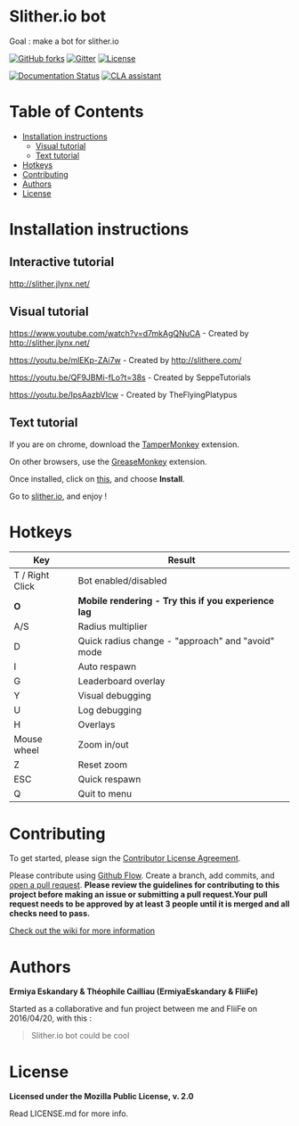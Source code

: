 # Slither.io bot
Goal : make a bot for slither.io

[![GitHub forks](https://img.shields.io/github/forks/badges/shields.svg?style=social&label=Fork&maxAge=2592000)]()
[![Gitter](https://img.shields.io/gitter/room/nwjs/nw.js.svg?maxAge=2592000)](https://gitter.im/ErmiyaEskandary/Slither.io-bot?utm_source=badge&utm_medium=badge&utm_campaign=pr-badge)
[![License](https://img.shields.io/badge/License-MPL-orange.svg)](https://www.mozilla.org/en-US/MPL/)

[![Documentation Status](https://readthedocs.org/projects/slitherio-bot/badge/?version=latest)](http://slitherio-bot.readthedocs.io/en/latest/?badge=latest)
[![CLA assistant](https://cla-assistant.io/readme/badge/ErmiyaEskandary/Slither.io-bot)](https://cla-assistant.io/ErmiyaEskandary/Slither.io-bot)

# Table of Contents
- [Installation instructions](https://github.com/ErmiyaEskandary/Slither.io-bot#installation-instructions)
	- [Visual tutorial](https://github.com/ErmiyaEskandary/Slither.io-bot#visual-tutorial)
	- [Text tutorial](https://github.com/ErmiyaEskandary/Slither.io-bot#text-tutorial)
- [Hotkeys](https://github.com/ErmiyaEskandary/Slither.io-bot#hotkeys)
- [Contributing](https://github.com/ErmiyaEskandary/Slither.io-bot#contributing)
- [Authors](https://github.com/ErmiyaEskandary/Slither.io-bot#authors)
- [License](https://github.com/ErmiyaEskandary/Slither.io-bot#license)

# Installation instructions
## Interactive tutorial
http://slither.jlynx.net/

## Visual tutorial
https://www.youtube.com/watch?v=d7mkAgQNuCA - Created by http://slither.jlynx.net/

https://youtu.be/mlEKp-ZAi7w - Created by http://slithere.com/

https://youtu.be/QF9JBMi-fLo?t=38s - Created by SeppeTutorials

https://youtu.be/IpsAazbVIcw - Created by TheFlyingPlatypus

## Text tutorial
If you are on chrome, download the [TamperMonkey](https://chrome.google.com/webstore/detail/tampermonkey/dhdgffkkebhmkfjojejmpbldmpobfkfo?hl=en) extension.

On other browsers, use the [GreaseMonkey](https://addons.mozilla.org/en-GB/firefox/addon/greasemonkey/) extension.

Once installed, click on [this](https://github.com/ErmiyaEskandary/slither.io-bot/raw/master/bot.user.js), and choose **Install**.

Go to [slither.io](http://slither.io/), and enjoy !

# Hotkeys

Key | Result
---|---
T / Right Click | Bot enabled/disabled
**O** | **Mobile rendering - Try this if you experience lag**
A/S | Radius multiplier
D | Quick radius change - "approach" and "avoid" mode
I | Auto respawn
G | Leaderboard overlay
Y | Visual debugging
U | Log debugging
H | Overlays
Mouse wheel | Zoom in/out
Z | Reset zoom
ESC | Quick respawn
Q | Quit to menu


# Contributing

To get started, please sign the [Contributor License Agreement](https://cla-assistant.io/ErmiyaEskandary/Slither.io-bot).


Please contribute using [Github Flow](https://guides.github.com/introduction/flow/). Create a branch, add commits, and [open a pull request](https://github.com/ErmiyaEskandary/Slither.io-bot/compare/). **Please review the guidelines for contributing to this project before making an issue or submitting a pull request.Your pull request needs to be approved by at least 3 people until it is merged and all checks need to pass.**

[Check out the wiki for more information](https://github.com/ErmiyaEskandary/Slither.io-bot/wiki)

# Authors
**Ermiya Eskandary & Théophile Cailliau (ErmiyaEskandary & FliiFe)**

Started as a collaborative and fun project between me and FliiFe on 2016/04/20, with this :
> Slither.io bot could be cool

# License

**Licensed under the Mozilla Public License, v. 2.0**

Read LICENSE.md for more info.

